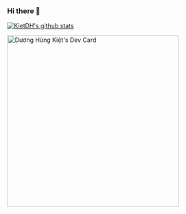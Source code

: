 ### Hi there 👋

<!--
**kietdh/kietdh** is a ✨ _special_ ✨ repository because its `README.md` (this file) appears on your GitHub profile.

Here are some ideas to get you started:

- 🔭 I’m currently working on ...
- 🌱 I’m currently learning ...
- 👯 I’m looking to collaborate on ...
- 🤔 I’m looking for help with ...
- 💬 Ask me about ...
- 📫 How to reach me: ...
- 😄 Pronouns: ...
- ⚡ Fun fact: ...
-->
[![KietDH's github stats](https://github-readme-stats.vercel.app/api?username=kietdh&count_private=true&show_icons=true&theme=radical&hide_rank=false)](https://github.com/anuraghazra/github-readme-stats)
<div>
  <table>
    <tr>
      <a href="https://app.daily.dev/jaykit"><img src="https://github.com/kietdh/kietdh/blob/main/devcard.svg" width="400" alt="Dương Hùng Kiệt's Dev Card"/></a>
    </tr>
  </table>
</div>



